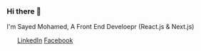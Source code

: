 ### Hi there 👋
<div class='center'>
<p>I'm Sayed Mohamed, A Front End Develoepr (React.js & Next.js)</p>
</div>
<div class="center">
  <ul class='center'>
  <a href="https://www.linkedin.com/in/sayed-mohamed-680b491b8/">LinkedIn</a>
  <a href="https://www.facebook.com/sayed.muhammed.54922/">Facebook</a>
  </ul>
</div>
